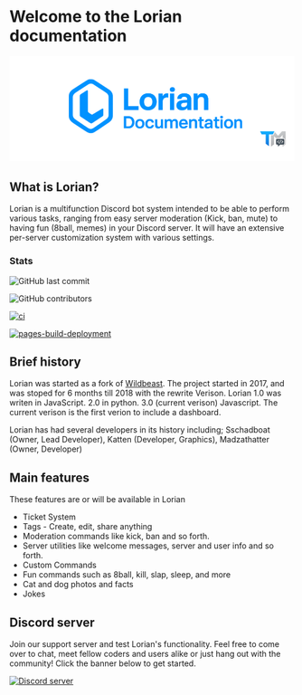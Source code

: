 # Welcome to the Lorian documentation

![banner](img/lorianbanner.png)

## What is Lorian?

Lorian is a multifunction Discord bot system intended to be able to perform various tasks, ranging from easy server moderation \(Kick, ban, mute\) to having fun \(8ball, memes\) in your Discord server. It will have an extensive per-server customization system with various settings.

### Stats

![GitHub last commit](https://img.shields.io/github/last-commit/TMStudios1/lorian-documentation)

![GitHub contributors](https://img.shields.io/github/contributors/TMStudios1/lorian-documentation)

[![ci](https://github.com/TMStudios1/lorian-documentation/actions/workflows/ci.yml/badge.svg)](https://github.com/TMStudios1/lorian-documentation/actions/workflows/ci.yml)

[![pages-build-deployment](https://github.com/TMStudios1/lorian-documentation/actions/workflows/pages/pages-build-deployment/badge.svg)](https://github.com/TMStudios1/lorian-documentation/actions/workflows/pages/pages-build-deployment)

## Brief history

Lorian was started as a fork of [Wildbeast](http://thesharks.xyz/). The project started in 2017, and was stoped for 6 months till 2018 with the rewrite Verison.
Lorian 1.0 was writen in JavaScript. 2.0 in python. 3.0 (current verison) Javascript. The current verison is the first verion to include a dashboard.

Lorian has had several developers in its history including; Sschadboat (Owner, Lead Developer), Katten (Developer, Graphics), Madzathatter (Owner, Developer)

## Main features

These features are or will be available in Lorian

* Ticket System
* Tags - Create, edit, share anything
* Moderation commands like kick, ban and so forth.
* Server utilities like welcome messages, server and user info and so forth.
* Custom Commands
* Fun commands such as 8ball, kill, slap, sleep, and more
* Cat and dog photos and facts
* Jokes

## Discord server

Join our support server and test Lorian's functionality. Feel free to come over to chat, meet fellow coders and users alike or just hang out with the community! Click the banner below to get started.

<a href="https://discord.gg/waVtex6EgJ">
<img src="https://discord.com/api/guilds/908376438963601461/widget.png?style=banner2" alt="Discord server">
</a>
